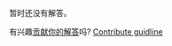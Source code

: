 
暂时还没有解答。

有兴趣[贡献你的解答](https://github.com/BFEdev/BFE.dev-solutions/blob/main/problem/Implement-a-Stack-by-using-Queue_zh.md)吗? [Contribute guidline](https://github.com/BFEdev/BFE.dev-solutions#how-to-contribute)
